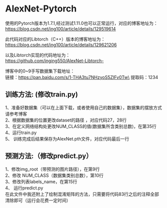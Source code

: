 # AlexNet-Pytorch
使用的Pytorch版本为1.7.1,经过测试1.11.0也可以正常运行，对应的博客地址为：https://blog.csdn.net/ing100/article/details/129519614 

此代码对应的Libtorch（C++）版本的博客地址为：\
https://blog.csdn.net/ing100/article/details/129621206 

以及Libtorch实现的代码地址为：\
https://github.com/inging550/AlexNet-Libtorch-
    
博客中的0~9手写数据集下载地址：\
链接：https://pan.baidu.com/s/1-THA3tu7NHzyoS5ZIFv0Tw\
提取码：1234

## 训练方法: (修改train.py)
1、准备好数据集（可以在上面下载，或者使用自己的数据集），数据集的摆放方式请参考博客 \
2、根据数据集的位置更改dataset的路径 ，对应代码27，28行 \
3、在定义网络结构处更改NUM_CLASS的值(数据集所含类别总数)，在第35行 \
4、运行train.py \
5、 训练完成后结果保存为AlexNet.pth文件，对应代码最后一行

## 预测方法:（修改predict.py）
1、修改img_root（带预测的图片路径），在第9行 \
2、修改 NUM_CLASS（数据集类别总数），第10行 \
3、修改列表labels_name，在第15行 \
4、 运行predict.py \
在此文件中我还附上了绘制混淆矩阵的方法，只需要将代码83行之后的注释全部清除即可（运行会花费一定时间）

